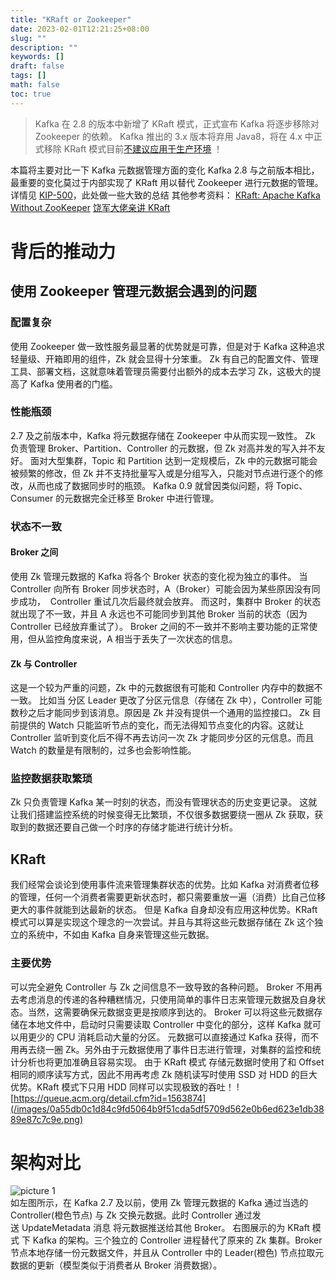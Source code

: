 ```yaml
---
title: "KRaft or Zookeeper"
date: 2023-02-01T12:21:25+08:00
slug: ""
description: ""
keywords: []
draft: false
tags: []
math: false
toc: true
---
```


> Kafka 在 2.8 的版本中新增了 KRaft 模式，正式宣布 Kafka 将逐步移除对 Zookeeper 的依赖。
> Kafka 推出的 3.x 版本将弃用 Java8，将在 4.x 中正式移除
> KRaft 模式目前[不建议应用于生产环境](https://github.com/apache/kafka/blob/trunk/config/kraft/README.md) ！

本篇将主要对比一下 Kafka 元数据管理方面的变化
Kafka 2.8 与之前版本相比，最重要的变化莫过于内部实现了 KRaft 用以替代 Zookeeper 进行元数据的管理。
详情见 [KIP-500](https://cwiki.apache.org/confluence/display/KAFKA/KIP-500%3A+Replace+ZooKeeper+with+a+Self-Managed+Metadata+Quorum)，此处做一些大致的总结
其他参考资料：
[KRaft: Apache Kafka Without ZooKeeper](https://developer.confluent.io/learn/kraft/)
[饶军大佬亲讲 KRaft](https://www.youtube.com/watch?v=6YL0L4lb9iM)

# 背后的推动力
## 使用 Zookeeper 管理元数据会遇到的问题

### 配置复杂
使用 Zookeeper 做一致性服务最显著的优势就是可靠，但是对于 Kafka 这种追求轻量级、开箱即用的组件，Zk 就会显得十分笨重。
Zk 有自己的配置文件、管理工具、部署文档，这就意味着管理员需要付出额外的成本去学习 Zk，这极大的提高了 Kafka 使用者的门槛。

### 性能瓶颈
2.7 及之前版本中，Kafka 将元数据存储在 Zookeeper 中从而实现一致性。
Zk 负责管理 Broker、Partition、Controller 的元数据，但 Zk 对高并发的写入并不友好。
面对大型集群，Topic 和 Partition 达到一定规模后，Zk 中的元数据可能会被频繁的修改，但 Zk 并不支持批量写入或是分组写入，只能对节点进行逐个的修改，从而也成了数据同步时的瓶颈。
Kafka 0.9 就曾因类似问题，将 Topic、Consumer 的元数据完全迁移至 Broker 中进行管理。

### 状态不一致
#### Broker 之间
使用 Zk 管理元数据的 Kafka 将各个 Broker 状态的变化视为独立的事件。
当 Controller 向所有 Broker 同步状态时，A（Broker）可能会因为某些原因没有同步成功，  Controller 重试几次后最终就会放弃。
而这时，集群中 Broker 的状态就出现了不一致，并且 A 永远也不可能同步到其他 Broker 当前的状态（因为 Controller 已经放弃重试了）。
Broker 之间的不一致并不影响主要功能的正常使用，但从监控角度来说，A 相当于丢失了一次状态的信息。
#### Zk 与 Controller
这是一个较为严重的问题，Zk 中的元数据很有可能和 Controller 内存中的数据不一致。
比如当 分区 Leader 更改了分区元信息（存储在 Zk 中），Controller 可能数秒之后才能同步到该消息。原因是 Zk 并没有提供一个通用的监控接口。
Zk 目前提供的 Watch 只能监听节点的变化，而无法得知节点变化的内容。这就让 Controller 监听到变化后不得不再去访问一次 Zk 才能同步分区的元信息。而且 Watch 的数量是有限制的，过多也会影响性能。

### 监控数据获取繁琐
Zk 只负责管理 Kafka 某一时刻的状态，而没有管理状态的历史变更记录。
这就让我们搭建监控系统的时候变得无比繁琐，不仅很多数据要绕一圈从 Zk 获取，获取到的数据还要自己做一个时序的存储才能进行统计分析。

## KRaft
我们经常会谈论到使用事件流来管理集群状态的优势。比如 Kafka 对消费者位移的管理，任何一个消费者需要更新状态时，都只需要重放一遍（消费）比自己位移更大的事件就能到达最新的状态。
但是 Kafka 自身却没有应用这种优势。KRaft 模式可以算是实现这个理念的一次尝试。并且与其将这些元数据存储在 Zk 这个独立的系统中，不如由 Kafka 自身来管理这些元数据。
### 主要优势
可以完全避免 Controller 与 Zk 之间信息不一致导致的各种问题。
Broker 不用再去考虑消息的传递的各种糟糕情况，只使用简单的事件日志来管理元数据及自身状态。当然，这需要确保元数据变更是按顺序到达的。
Broker 可以将这些元数据存储在本地文件中，启动时只需要读取 Controller 中变化的部分，这样 Kafka 就可以用更少的 CPU 消耗启动大量的分区。
元数据可以直接通过 Kafka 获得，而不用再去绕一圈 Zk。另外由于元数据使用了事件日志进行管理，对集群的监控和统计分析也将更加准确且容易实现。
由于 KRaft 模式 存储元数据时使用了和 Offset 相同的顺序读写方式，因此不用再考虑 Zk 随机读写时使用 SSD 对 HDD 的巨大优势。KRaft 模式下只用 HDD 同样可以实现极致的吞吐！
![https://queue.acm.org/detail.cfm?id=1563874](/images/0a55db0c1d84c9fd5064b9f51cda5df5709d562e0b6ed623e1db3889e87c7c9e.png)  

# 架构对比
![picture 1](/images/481d68124152b30bfe32391cc992fd3d496a79106a2438cb8bdb81af32684dd7.png)  
如左图所示，在 Kafka 2.7 及以前，使用 Zk 管理元数据的 Kafka 通过当选的 Controller(橙色节点) 与 Zk 交换元数据。此时 Controller 通过发送 UpdateMetadata 消息 将元数据推送给其他 Broker。
右图展示的为 KRaft 模式 下 Kafka 的架构。三个独立的 Controller 进程替代了原来的 Zk 集群。Broker 节点本地存储一份元数据文件，并且从 Controller 中的 Leader(橙色) 节点拉取元数据的更新（模型类似于消费者从 Broker 消费数据）。